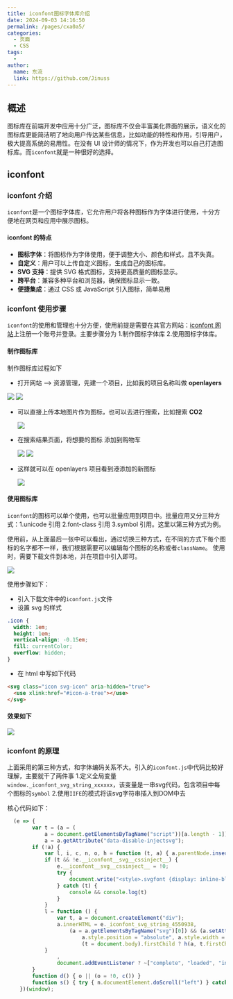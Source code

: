 ```yaml
---
title: iconfont图标字体库介绍
date: 2024-09-03 14:16:50
permalink: /pages/cxa0a5/
categories:
  - 页面
  - CSS
tags:
  -
author:
  name: 东流
  link: https://github.com/Jinuss
---
```


## 概述

图标库在前端开发中应用十分广泛，图标库不仅会丰富美化界面的展示，语义化的图标库更能简洁明了地向用户传达某些信息，比如功能的特性和作用，引导用户，极大提高系统的易用性。在没有 UI 设计师的情况下，作为开发也可以自己打造图标库。而`iconfont`就是一种很好的选择。

## iconfont

### iconfont 介绍

`iconfont`是一个图标字体库，它允许用户将各种图标作为字体进行使用，十分方便地在网页和应用中展示图标。

#### iconfont 的特点

- **图标字体**：将图标作为字体使用，便于调整大小、颜色和样式，且不失真。
- **自定义**：用户可以上传自定义图标，生成自己的图标库。
- **SVG 支持**：提供 SVG 格式图标，支持更高质量的图标显示。
- **跨平台**：兼容多种平台和浏览器，确保图标显示一致。
- **便捷集成**：通过 CSS 或 JavaScript 引入图标，简单易用

### iconfont 使用步骤

`iconfont`的使用和管理也十分方便，使用前提是需要在其官方网站：[iconfont 网站](https://www.iconfont.cn/)上注册一个账号并登录。主要步骤分为 1.制作图标字体库 2.使用图标字体库。

#### 制作图标库

制作图标库过程如下

- 打开网站 ——> 资源管理，先建一个项目，比如我的项目名称叫做 **openlayers**

 <img src="../../Demo/image/iconfont-1.png"/>
 <img src="../../Demo/image/iconfont-2.png"/>

- 可以直接上传本地图片作为图标，也可以去进行搜索，比如搜索 **CO2**

  <img src="../../Demo/image/iconfont-3.png"/>

- 在搜索结果页面，将想要的图标 添加到购物车

  <img src="../../Demo/image/iconfont-4.png"/>
  <img src="../../Demo/image/iconfont-5.png"/>

- 这样就可以在 openlayers 项目看到港添加的新图标

  <img src="../../Demo/image/iconfont-6.png"/>

#### 使用图标库

`iconfont`的图标可以单个使用，也可以批量应用到项目中。批量应用又分三种方式：1.unicode 引用 2.font-class 引用 3.symbol 引用。这里以第三种方式为例。

使用前，从上面最后一张中可以看出，通过切换三种方式，在不同的方式下每个图标的名字都不一样，我们根据需要可以编辑每个图标的名称或者`className`。
使用时，需要下载文件到本地，并在项目中引入即可。

<img src="../../Demo/image/iconfont-7.png"/>

使用步骤如下：

- 引入下载文件中的`iconfont.js`文件
- 设置 svg 的样式

```css
.icon {
  width: 1em;
  height: 1em;
  vertical-align: -0.15em;
  fill: currentColor;
  overflow: hidden;
}
```

- 在 html 中写如下代码

```html
<svg class="icon svg-icon" aria-hidden="true">
  <use xlink:href="#icon-a-tree"></use>
</svg>
```

#### 效果如下

<img src="../../Demo/image/iconfont-8.png"/>

### iconfont 的原理

上面采用的第三种方式，和字体编码关系不大。引入的`iconfont.js`中代码比较好理解，主要就干了两件事 1.定义全局变量`window._iconfont_svg_string_xxxxxx`，该变量是一串svg代码，包含项目中每个图标的`symbol` 2.使用`IIFE`的模式将该svg字符串插入到DOM中去

核心代码如下：

```js
  (e => {
        var t = (a = (
            a = document.getElementsByTagName("script"))[a.length - 1]).getAttribute("data-injectcss"),
            a = a.getAttribute("data-disable-injectsvg");
        if (!a) {
            var l, i, c, n, o, h = function (t, a) { a.parentNode.insertBefore(t, a) };
            if (t && !e.__iconfont__svg__cssinject__) {
                e.__iconfont__svg__cssinject__ = !0;
                try {
                    document.write("<style>.svgfont {display: inline-block;width: 1em;height: 1em;fill: currentColor;vertical-align: -0.1em;font-size:16px;}</style>")
                } catch (t) {
                    console && console.log(t)
                }
            }
            l = function () {
                var t, a = document.createElement("div");
                a.innerHTML = e._iconfont_svg_string_4550938,
                    (a = a.getElementsByTagName("svg")[0]) && (a.setAttribute("aria-hidden", "true"),
                        a.style.position = "absolute", a.style.width = 0, a.style.height = 0, a.style.overflow = "hidden", a = a,
                        (t = document.body).firstChild ? h(a, t.firstChild) : t.appendChild(a))
            }
                ,
                document.addEventListener ? ~["complete", "loaded", "interactive"].indexOf(document.readyState) ? setTimeout(l, 0) : (i = function () { document.removeEventListener("DOMContentLoaded", i, !1), l() }, document.addEventListener("DOMContentLoaded", i, !1)) : document.attachEvent && (c = l, n = e.document, o = !1, s(), n.onreadystatechange = function () { "complete" == n.readyState && (n.onreadystatechange = null, d()) })
        }
        function d() { o || (o = !0, c()) }
        function s() { try { n.documentElement.doScroll("left") } catch (t) { return void setTimeout(s, 50) } d() }
    })(window);
```